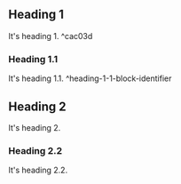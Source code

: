 ## Heading 1

It's heading 1. ^cac03d

### Heading 1.1

It's heading 1.1. ^heading-1-1-block-identifier

## Heading 2

It's heading 2.

### Heading 2.2

It's heading 2.2.
